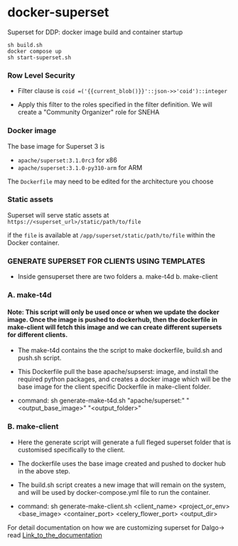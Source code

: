 # docker-superset
Superset for DDP: docker image build and container startup

```
sh build.sh
docker compose up
sh start-superset.sh
```

### Row Level Security
- Filter clause is
    `coid =('{{current_blob()}}'::json->>'coid')::integer`

- Apply this filter to the roles specified in the filter definition. We will create a "Community Organizer" role for SNEHA

### Docker image
The base image for Superset 3 is 
- `apache/superset:3.1.0rc3` for x86
- `apache/superset:3.1.0-py310-arm` for ARM

The `Dockerfile` may need to be edited for the architecture you choose

### Static assets
Superset will serve static assets at `https://<superset_url>/static/path/to/file`

if the `file` is available at `/app/superset/static/path/to/file` within the Docker container.

### GENERATE SUPERSET FOR CLIENTS USING TEMPLATES
- Inside gensuperset there are two folders
   a. make-t4d
   b. make-client

 ### A. make-t4d 
 #### Note: This script will only be used once or when we update the docker image. Once the image is pushed to dockerhub, then the dockerfile in make-client will fetch this image and we can create different supersets for different clients. 
- The make-t4d contains the the script to make dockerfile, build.sh and push.sh script.
- This Dockerfile pull the base apache/supserst:<version> image, and install the required python packages, and creates a docker image which will be the base image for the client specific Dockerfile in make-client folder.
  
-  command: sh generate-make-t4d.sh "apache/superset:<version><architecture>" "<output_base_image>" "<output_folder>"

###  B. make-client
- Here the generate script will generate a full fleged superset folder that is customised specifically to the client.
- The dockerfile uses the base image created and pushed to docker hub in the above step.
- The build.sh script creates a new image that will remain on the system, and will be used by docker-compose.yml file to run the container.

- command:  sh generate-make-client.sh <client_name> <project_or_env> <base_image> <container_port> <celery_flower_port> <output_dir>

For detail documentation on how we are customizing superset for Dalgo-> read 
[Link_to_the_documentation](https://docs.google.com/document/d/1l24tphe8iv1dQkIZ4s4xQIQu1vCB33YLCrjwSvWj5wA/edit?usp=sharing)

